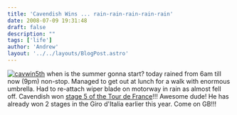 ```yaml
---
title: 'Cavendish Wins ... rain-rain-rain-rain-rain'
date: 2008-07-09 19:31:48
draft: false
description: ""
tags: ['life']
author: 'Andrew'
layout: '../../layouts/BlogPost.astro'
---
```


[![](/shared/2008/07/cavwin5th-300x2191.jpg "cavwin5th")](/shared/2008/07/cavwin5th.jpg) when is the summer gonna start? today rained from 6am till now (9pm) non-stop. Managed to get out at lunch for a walk with enormous umbrella. Had to re-attach wiper blade on motorway in rain as almost fell off. Cavendish won [stage 5 of the Tour de France](http://www.cyclingnews.com/road/2008/tour08/?id=results/tour085)!!! Awesome dude! He has already won 2 stages in the Giro d'Italia earlier this year. Come on GB!!!
